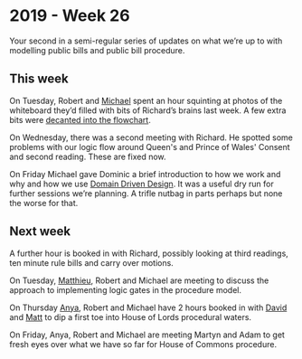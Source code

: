 # 2019 - Week 26

Your second in a semi-regular series of updates on what we’re up to with modelling public bills and public bill procedure.

## This week

On Tuesday, Robert and [Michael](https://twitter.com/fantasticlife) spent an hour squinting at photos of the whiteboard they’d filled with bits of Richard’s brains last week. A few extra bits were [decanted into the flowchart](https://ukparliament.github.io/ontologies/procedure/flowcharts/bills/public-bill.pdf).

On Wednesday, there was a second meeting with Richard. He spotted some problems with our logic flow around Queen's and Prince of Wales' Consent and second reading. These are fixed now.

On Friday Michael gave Dominic a brief introduction to how we work and why and how we use [Domain Driven Design](https://en.wikipedia.org/wiki/Domain-driven_design). It was a useful dry run for further sessions we’re planning. A trifle nutbag in parts perhaps but none the worse for that.

## Next week
                
A further hour is booked in with Richard, possibly looking at third readings, ten minute rule bills and carry over motions.

On Tuesday, [Matthieu](https://twitter.com/cognithive), Robert and Michael are meeting to discuss the approach to implementing logic gates in the procedure model.

On Thursday [Anya](https://twitter.com/bitten_), Robert and Michael have 2 hours booked in with [David](https://twitter.com/clerkly) and [Matt](https://mobile.twitter.com/MattKorris) to dip a first toe into House of Lords procedural waters.

On Friday, Anya, Robert and Michael are meeting Martyn and Adam to get fresh eyes over what we have so far for House of Commons procedure.